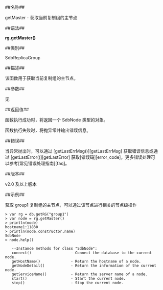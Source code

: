 ##名称##

getMaster - 获取当前复制组的主节点

##语法##

**rg.getMaster()**

##类别##

SdbReplicaGroup

##描述##

该函数用于获取当前复制组的主节点。

##参数##

无

##返回值##

函数执行成功时，将返回一个 SdbNode 类型的对象。

函数执行失败时，将抛异常并输出错误信息。

##错误##

当异常抛出时，可以通过 [getLastErrMsg()][getLastErrMsg] 获取错误信息或通过 [getLastError()][getLastError] 获取[错误码][error_code]。更多错误处理可以参考[常见错误处理指南][faq]。

##版本##

v2.0 及以上版本

##示例##

获取 group1 复制组的主节点，可以通过该节点进行相关的节点级操作

```lang-javascript
> var rg = db.getRG("group1")
> var node = rg.getMaster()
> println(node)
hostname1:11830
> println(node.constructor.name)
SdbNode
> node.help()

   --Instance methods for class "SdbNode":
   connect()                  - Connect the database to the current node.
   getHostName()              - Return the hostname of a node.
   getNodeDetail()            - Return the information of the current node.
   getServiceName()           - Return the server name of a node.
   start()                    - Start the current node.
   stop()                     - Stop the current node.
```

[^_^]:
    本文使用的所有引用及链接
[getLastErrMsg]:manual/Manual/Sequoiadb_Command/Global/getLastErrMsg.md
[getLastError]:manual/Manual/Sequoiadb_Command/Global/getLastError.md
[faq]:manual/FAQ/faq_sdb.md
[error_code]:manual/Manual/Sequoiadb_error_code.md